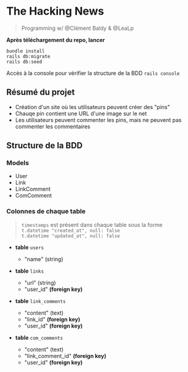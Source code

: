 # The Hacking News

> Programming w/ @Clément Baldy & @LeaLp

**Après téléchargement du repo, lancer**

```bundle install```  
```rails db:migrate```  
```rails db:seed```  

Accès à la console pour vérifier la structure de la BDD
```rails console```


## Résumé du projet
- Création d'un site où les utilisateurs peuvent créer des "pins"
- Chauqe pin contient une URL d'une image sur le net
- Les utilisateurs peuvent commenter les pins, mais ne peuvent pas commenter les commentaires

## Structure de la BDD

### Models 
- User
- Link
- LinkComment
- ComComment 

### Colonnes de chaque table
> ```timestamps``` est présent dans chaque table sous la forme  
> ```t.datetime "created_at", null: false```  
> ```t.datetime "updated_at", null: false```   

* **table** ```users```
    * "name" (string)

* **table** ```links```
    * "url" (string)
    * "user_id" **(foreign key)**
    
* **table** ```link_comments```
    * "content" (text)
    * "link_id" **(foreign key)**
    * "user_id" **(foreign key)**

* **table** ```com_comments```
    * "content" (text)
    * "link_comment_id" **(foreign key)**
    * "user_id" **(foreign key)**


